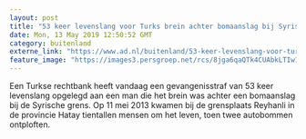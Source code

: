 ```yaml
---
layout: post
title: "53 keer levenslang voor Turks brein achter bomaanslag bij Syrische grens"
date: Mon, 13 May 2019 12:50:52 GMT
category: buitenland
externe_link: "https://www.ad.nl/buitenland/53-keer-levenslang-voor-turks-brein-achter-bomaanslag-bij-syrische-grens~a1270094/"
feature_image: "https://images3.persgroep.net/rcs/8jga6qaQTk4CUAbkLTIw1ADpi1I/diocontent/32690966/_fitwidth/400/?appId=21791a8992982cd8da851550a453bd7f&quality=0.7"
---
```


Een Turkse rechtbank heeft vandaag een gevangenisstraf van 53 keer levenslang opgelegd aan een man die het brein was achter een bomaanslag bij de Syrische grens. Op 11 mei 2013 kwamen bij de grensplaats Reyhanli in de provincie Hatay tientallen mensen om het leven, toen twee autobommen ontploften.
